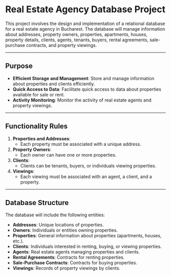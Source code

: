 # Real Estate Agency Database Project

This project involves the design and implementation of a relational database for a real estate agency in Bucharest. The database will manage information about addresses, property owners, properties, apartments, houses, property details, clients, agents, tenants, buyers, rental agreements, sale-purchase contracts, and property viewings.

---

## **Purpose**
- **Efficient Storage and Management**: Store and manage information about properties and clients efficiently.
- **Quick Access to Data**: Facilitate quick access to data about properties available for sale or rent.
- **Activity Monitoring**: Monitor the activity of real estate agents and property viewings.

---

## **Functionality Rules**
1. **Properties and Addresses**:
   - Each property must be associated with a unique address.
2. **Property Owners**:
   - Each owner can have one or more properties.
3. **Clients**:
   - Clients can be tenants, buyers, or individuals viewing properties.
4. **Viewings**:
   - Each viewing must be associated with an agent, a client, and a property.

---

## **Database Structure**
The database will include the following entities:
- **Addresses**: Unique locations of properties.
- **Owners**: Individuals or entities owning properties.
- **Properties**: General information about properties (apartments, houses, etc.).
- **Clients**: Individuals interested in renting, buying, or viewing properties.
- **Agents**: Real estate agents managing properties and clients.
- **Rental Agreements**: Contracts for renting properties.
- **Sale-Purchase Contracts**: Contracts for buying properties.
- **Viewings**: Records of property viewings by clients.

